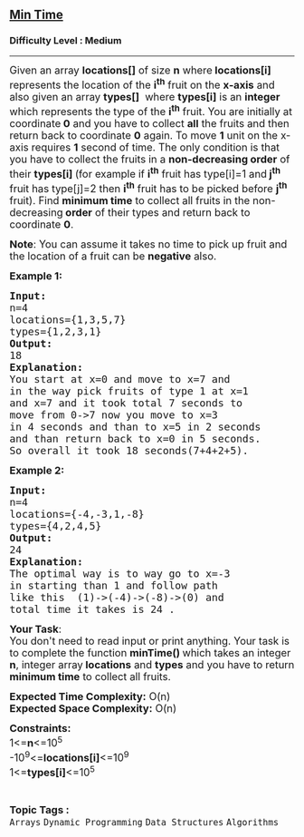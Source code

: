 <h2><a href="https://practice.geeksforgeeks.org/problems/95bb244da24edd6214086ff934886ccda6ed9da8/1">Min Time</a></h2><h3>Difficulty Level : Medium</h3><hr><div class="problems_problem_content__Xm_eO"><p><span style="font-size: 18px;">Given an array <strong>locations[]</strong>&nbsp;of size <strong>n</strong>&nbsp;where<strong> locations[i]</strong> represents the location of the <strong>i<sup>th</sup></strong> fruit on the <strong>x-axis</strong>&nbsp;and also&nbsp;given an array <strong>types[]</strong> &nbsp;where <strong>types[i]</strong> is an <strong>integer</strong> which represents the type of the <strong>i<sup>th</sup></strong> fruit. You are initially at coordinate<strong> 0</strong> and you have&nbsp;to collect <strong>all</strong> the fruits and then return back to coordinate <strong>0</strong> again. To move <strong>1</strong> unit on the x-axis requires <strong>1</strong> second of time. The only condition is that you have to collect the fruits in a <strong>non-decreasing&nbsp;order</strong> of their <strong>types[i]&nbsp;</strong>(for example if <strong>i<sup>th</sup></strong> fruit has type[i]=1 and<strong> j<sup>th</sup> </strong>fruit has type[j]=2 then <strong>i<sup>th</sup></strong> fruit has to be picked before <strong>j<sup>th</sup></strong> fruit). Find&nbsp;</span><strong style="font-size: 18px;">minimum time</strong><span style="font-size: 18px;">&nbsp;to collect all fruits in the non-decreasing</span><strong style="font-size: 18px;">&nbsp;order</strong><span style="font-size: 18px;">&nbsp;of their types and return back to coordinate&nbsp;</span><strong style="font-size: 18px;">0</strong><span style="font-size: 18px;">.</span></p>
<p><span style="font-size: 18px;"><strong>Note</strong>: You can assume it takes no time to pick up fruit and the location of a fruit can be <strong>negative</strong> also.</span></p>
<p><span style="font-size: 18px;"><strong>Example 1:</strong></span></p>
<pre><span style="font-size: 18px;"><strong>Input:</strong>
n=4
locations={1,3,5,7}
types={1,2,3,1}</span>
<span style="font-size: 18px;"><strong>Output:<br></strong></span><span style="font-size: 18px;">18</span>
<span style="font-size: 18px;"><strong>Explanation:</strong>
You start at x=0 and move to x=7 and 
in the way pick fruits of type 1 at x=1 
and x=7 and it took total 7 seconds to 
move from 0-&gt;7 now you move to x=3 
in 4 seconds and than to x=5 in 2 seconds 
and than return back to x=0 in 5 seconds.
So overall it took 18 seconds(7+4+2+5).</span></pre>
<p><strong><span style="font-size: 18px;">Example 2:</span></strong></p>
<pre><span style="font-size: 18px;"><strong>Input:</strong>
n=4
locations={-4,-3,1,-8}
types={4,2,4,5}</span>
<span style="font-size: 18px;"><strong>Output:<br></strong>24</span>
<span style="font-size: 18px;"><strong>Explanation:</strong>
The optimal way is to way go to x=-3 
in starting than 1 and follow path 
like this  (1)-&gt;(-4)-&gt;(-8)-&gt;(0) and 
total time it takes is 24 .</span></pre>
<p><span style="font-size: 18px;"><strong>Your Task</strong>:<br>You don't need to read input or print anything. Your task is to complete the function <strong>minTime() </strong>which takes an integer <strong>n</strong>, integer array<strong> locations</strong> and <strong>types</strong> and you have to return <strong>minimum time</strong> to collect all fruits.</span></p>
<p><span style="font-size: 18px;"><strong>Expected Time Complexity:</strong> O(n)<br><strong>Expected Space Complexity:</strong> O(n)</span></p>
<p><span style="font-size: 18px;"><strong>Constraints:</strong><br>1&lt;=<strong>n</strong>&lt;=10<sup>5</sup><br>-10<sup>9</sup>&lt;=<strong>locations[i]</strong>&lt;=10<sup>9</sup><br>1&lt;=<strong>types[i]</strong>&lt;=10<sup>5</sup></span></p></div><br><p><span style=font-size:18px><strong>Topic Tags : </strong><br><code>Arrays</code>&nbsp;<code>Dynamic Programming</code>&nbsp;<code>Data Structures</code>&nbsp;<code>Algorithms</code>&nbsp;